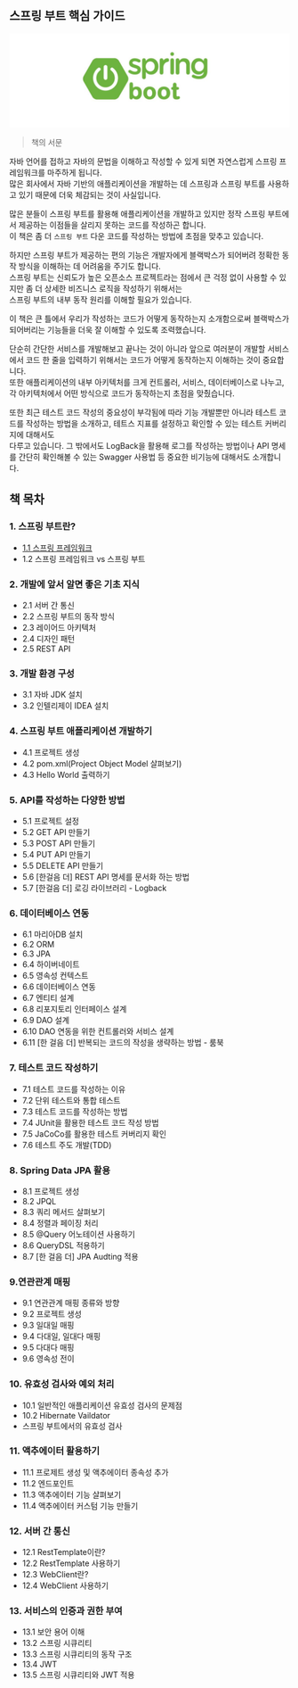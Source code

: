 ## 스프링 부트 핵심 가이드
<img src="./img/image.png">

> 책의 서문  

자바 언어를 접하고 자바의 문법을 이해하고 작성할 수 있게 되면 자연스럽게 스프링 프레임워크를 마주하게 됩니다.  
많은 회사에서 자바 기반의 애플리케이션을 개발하는 데 스프링과 스프링 부트를 사용하고 있기 때문에 더욱 체감되는 것이 사실입니다.

많은 분들이 스프링 부트를 활용해 애플리케이션을 개발하고 있지만 정작 스프링 부트에서 제공하는 이점들을 살리지 못하는 코드를 작성하곤 합니다.  
이 책은 좀 더 `스프링 부트` 다운 코드를 작성하는 방법에 초점을 맞추고 있습니다.

하지만 스프링 부트가 제공하는 편의 기능은 개발자에게 블랙박스가 되어버려 정확한 동작 방식을 이해하는 데 어려움을 주기도 합니다.  
스프링 부트는 신뢰도가 높은 오픈소스 프로젝트라는 점에서 큰 걱정 없이 사용할 수 있지만 좀 더 상세한 비즈니스 로직을 작성하기 위해서는  
스프링 부트의 내부 동작 원리를 이해할 필요가 있습니다.

이 책은 큰 틀에서 우리가 작성하는 코드가 어떻게 동작하는지 소개함으로써 블랙박스가 되어버리는 기능들을 더욱 잘 이해할 수 있도록 조력했습니다. 

단순히 간단한 서비스를 개발해보고 끝나는 것이 아니라 앞으로 여러분이 개발할 서비스에서 코드 한 줄을 입력하기 위해서는 코드가 어떻게 동작하는지 이해하는 것이 중요합니다.  
또한 애플리케이션의 내부 아키텍처를 크게 컨트롤러, 서비스, 데이터베이스로 나누고, 각 아키텍처에서 어떤 방식으로 코드가 동작하는지 초점을 맞췄습니다.

또한 최근 테스트 코드 작성의 중요성이 부각됨에 따라 기능 개발뿐만 아니라 테스트 코드를 작성하는 방법을 소개하고, 테트스 지표를 설정하고 확인할 수 있는 테스트 커버리지에 대해서도  
다루고 있습니다. 그 밖에서도 LogBack을 활용해 로그를 작성하는 방법이나 API 명세를 간단히 확인해볼 수 있는 Swagger 사용법 등 중요한 비기능에 대해서도 소개합니다.

## 책 목차
### 1. 스프링 부트란?
- <a href="">1.1 스프링 프레임워크</a>
- 1.2 스프링 프레임워크 vs 스프링 부트
### 2. 개발에 앞서 알면 좋은 기초 지식
- 2.1 서버 간 통신
- 2.2 스프링 부트의 동작 방식
- 2.3 레이어드 아키텍처
- 2.4 디자인 패턴
- 2.5 REST API
### 3. 개발 환경 구성
- 3.1 자바 JDK 설치
- 3.2 인텔리제이 IDEA 설치
### 4. 스프링 부트 애플리케이션 개발하기
- 4.1 프로젝트 생성
- 4.2 pom.xml(Project Object Model 살펴보기)
- 4.3 Hello World 출력하기
### 5. API를 작성하는 다양한 방법
- 5.1 프로젝트 설정
- 5.2 GET API 만들기
- 5.3 POST API 만들기
- 5.4 PUT API 만들기
- 5.5 DELETE API 만들기
- 5.6 [한걸음 더] REST API 명세를 문서화 하는 방법
- 5.7 [한걸음 더] 로깅 라이브러리 - Logback
### 6. 데이터베이스 연동
- 6.1 마리아DB 설치
- 6.2 ORM
- 6.3 JPA
- 6.4 하이버네이트
- 6.5 영속성 컨텍스트
- 6.6 데이터베이스 연동
- 6.7 엔티티 설계
- 6.8 리포지토리 인터페이스 설계
- 6.9 DAO 설계
- 6.10 DAO 연동을 위한 컨트롤러와 서비스 설계
- 6.11 [한 걸음 더] 반복되는 코드의 작성을 생략하는 방법 - 룸북
### 7. 테스트 코드 작성하기
- 7.1 테스트 코드를 작성하는 이유
- 7.2 단위 테스트와 통합 테스트
- 7.3 테스트 코드를 작성하는 방법
- 7.4 JUnit을 활용한 테스트 코드 작성 방법
- 7.5 JaCoCo를 활용한 테스트 커버리지 확인
- 7.6 테스트 주도 개발(TDD)
### 8. Spring Data JPA 활용
- 8.1 프로젝트 생성
- 8.2 JPQL
- 8.3 쿼리 메서드 살펴보기
- 8.4 정렬과 페이징 처리
- 8.5 @Query 어노테이션 사용하기
- 8.6 QueryDSL 적용하기
- 8.7 [한 걸음 더] JPA Audting 적용
### 9.연관관계 매핑
- 9.1 연관관계 매핑 종류와 방향
- 9.2 프로젝트 생성
- 9.3 일대일 매핑
- 9.4 다대일, 일대다 매핑
- 9.5 다대다 매핑
- 9.6 영속성 전이
### 10. 유효성 검사와 예외 처리
- 10.1 일반적인 애플리케이션 유효성 검사의 문제점
- 10.2 Hibernate Vaildator
- 스프링 부트에서의 유효성 검사
### 11. 액추에이터 활용하기
- 11.1 프로제트 생성 및 액추에이터 종속성 추가
- 11.2 엔드포인트
- 11.3 액추에이터 기능 살펴보기
- 11.4 액추에이터 커스텀 기능 만들기
### 12. 서버 간 통신
- 12.1 RestTemplate이란?
- 12.2 RestTemplate 사용하기
- 12.3 WebClient란?
- 12.4 WebClient 사용하기
### 13. 서비스의 인증과 권한 부여
- 13.1 보안 용어 이해
- 13.2 스프링 시큐리티
- 13.3 스프링 시큐리티의 동작 구조
- 13.4 JWT
- 13.5 스프링 시큐리티와 JWT 적용

